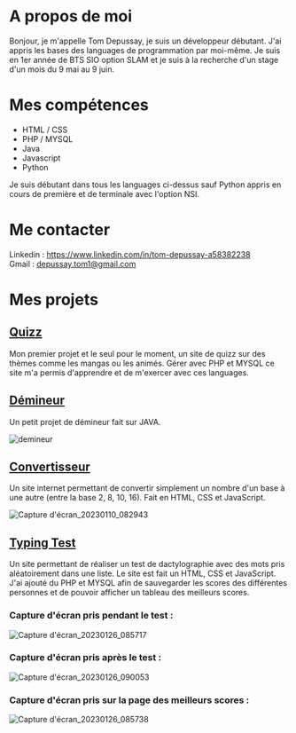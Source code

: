 # A propos de moi

Bonjour, je m'appelle Tom Depussay, je suis un développeur débutant. J'ai appris les bases des languages de programmation par moi-même.
Je suis en 1er année de BTS SIO option SLAM et je suis à la recherche d'un stage d'un mois du 9 mai au 9 juin.


# Mes compétences

- HTML / CSS
- PHP / MYSQL
- Java
- Javascript
- Python

Je suis débutant dans tous les languages ci-dessus sauf Python appris en cours de première et de terminale avec l'option NSI.


# Me contacter

Linkedin : https://www.linkedin.com/in/tom-depussay-a58382238 </br>
Gmail : depussay.tom1@gmail.com


# Mes projets 

## <a href="https://github.com/tomdepussay/quizz">Quizz</a>

Mon premier projet et le seul pour le moment, un site de quizz sur des thèmes comme les mangas ou les animés. Gérer avec PHP et MYSQL ce site m'a permis d'apprendre et de m'exercer avec ces languages.


## <a href="https://github.com/tomdepussay/demineur">Démineur</a>

Un petit projet de démineur fait sur JAVA.

![demineur](https://user-images.githubusercontent.com/109548814/205096287-307d9470-22d5-410a-a101-ce3868694d15.png)


## <a href="https://github.com/tomdepussay/convertisseur">Convertisseur</a>

Un site internet permettant de convertir simplement un nombre d'un base à une autre (entre la base 2, 8, 10, 16). Fait en HTML, CSS et JavaScript.

![Capture d'écran_20230110_082943](https://user-images.githubusercontent.com/109548814/211488643-d3bfcb06-de90-4221-8ecf-abc19b0e1079.png)

## <a href="https://github.com/tomdepussay/typing-test">Typing Test</a>

Un site permettant de réaliser un test de dactylographie avec des mots pris aléatoirement dans une liste. Le site est fait un HTML, CSS et JavaScript.
J'ai ajouté du PHP et MYSQL afin de sauvegarder les scores des différentes personnes et de pouvoir afficher un tableau des meilleurs scores.

### Capture d'écran pris pendant le test :

![Capture d'écran_20230126_085717](https://user-images.githubusercontent.com/109548814/214785445-38c56e0d-1ad8-44e5-b946-8b58f2ddc0a9.png)

### Capture d'écran pris après le test : 

![Capture d'écran_20230126_090053](https://user-images.githubusercontent.com/109548814/214785370-c6132a7c-49eb-4c70-a378-4ad5001eb0eb.png)

### Capture d'écran pris sur la page des meilleurs scores :

![Capture d'écran_20230126_085738](https://user-images.githubusercontent.com/109548814/214785468-508d6e7c-75d2-401a-a4e5-1ffa0769f71d.png)






